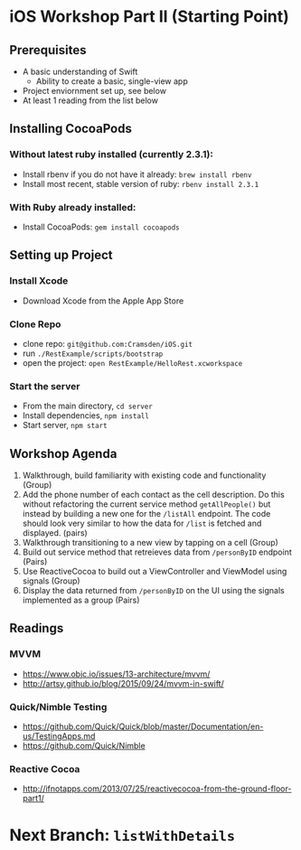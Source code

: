 # iOS Workshop Part II (Starting Point)
## Prerequisites
* A basic understanding of Swift
  * Ability to create a basic, single-view app
* Project enviornment set up, see below 
* At least 1 reading from the list below 

## Installing CocoaPods

### Without latest ruby installed (currently 2.3.1):
* Install rbenv if you do not have it already: `brew install rbenv`
* Install most recent, stable version of ruby: `rbenv install 2.3.1` 

### With Ruby already installed: 
* Install CocoaPods: `gem install cocoapods`

## Setting up Project
### Install Xcode
* Download Xcode from the Apple App Store

### Clone Repo 
* clone repo: `git@github.com:Cramsden/iOS.git`
* run `./RestExample/scripts/bootstrap`
* open the project: `open RestExample/HelloRest.xcworkspace` 

### Start the server
* From the main directory, `cd server`
* Install dependencies, `npm install`
* Start server, `npm start`

## Workshop Agenda
1. Walkthrough, build familiarity with existing code and functionality (Group)
2. Add the phone number of each contact as the cell description. Do this without refactoring the current service method  `getAllPeople()` but instead by building a new one for the `/listAll` endpoint. The code should look very similar to how the data for `/list` is fetched and displayed. (pairs)
3. Walkthrough transitioning to a new view by tapping on a cell (Group)
4. Build out service method that retreieves data from `/personByID` endpoint (Pairs)
5. Use ReactiveCocoa to build out a ViewController and ViewModel using signals (Group)
6. Display the data returned from `/personByID` on the UI using the signals implemented as a group (Pairs)

## Readings 
### MVVM
* https://www.objc.io/issues/13-architecture/mvvm/
* http://artsy.github.io/blog/2015/09/24/mvvm-in-swift/

### Quick/Nimble Testing
* https://github.com/Quick/Quick/blob/master/Documentation/en-us/TestingApps.md
* https://github.com/Quick/Nimble

### Reactive Cocoa
* http://ifnotapps.com/2013/07/25/reactivecocoa-from-the-ground-floor-part1/

# Next Branch: `listWithDetails`


